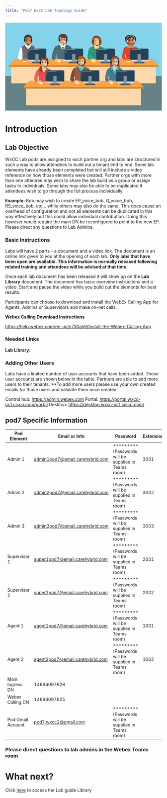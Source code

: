```yaml
---
title: "Pod7 WxCC Lab Topology Guide"
---
```

![description](/images/webexcclab.jpg)



# Introduction

## Lab Objective

WxCC Lab pods are assigned to each partner org and labs are structured in such a way to allow attendees to build out a tenant end to end.  Some lab elements have already been completed but will still include a video reference on how those elements were created.  Partner orgs with more than one attendee may wish to share the lab build as a group or assign tasks to individuals.  Some labs may also be able to be duplicated if attendees wish to go through the full process individually.

**Example:**
Bob may wish to create EP_voice_bob, Q_voice_bob, RS_voice_bob, etc... while others may also do the same.  This does cause an overhead of configuration and not all elements can be duplicated in this way effectively but this could allow individual contribution.  Doing this however would require the main DN be reconfigured to point to the new EP. Please direct any questions to Lab Admins.

### Basic Instructions

Labs will have 2 parts - a document and a video link.  The document is an online link given to you at the opening of each lab.  **Only labs that have been open are available.  This information is normally released following related training and attendees will be advised at that time.**

Once each lab document has been released it will show up on the **Lab Library** document.  The document has basic overview instructions and a video.  Start and pause the video while you build out the elements for best results.

Participants can choose to download and install the WebEx Calling App for Agents, Admins or Supervisors and make on-net calls.

**Webex Calling Download instructions**

https://help.webex.com/en-us/n730ah9/Install-the-Webex-Calling-App

### Needed Links 
**Lab Library:**  

### Adding Other Users
Labs have a limited number of user accounts that have been added.  Those user accounts are shown below in the table.  Partners are able to add more users to their tenants.
**To add more users please use your own created emails for those users and validate them once created.
 

Control hub: https://admin.webex.com
Portal: https://portal.wxcc-us1.cisco.com/portal
Desktop: https://desktop.wxcc-us1.cisco.com/

## pod7 Specific Information

| Pod Element        | Email or Info                   | Password  | Extension |
|--------------------|---------------------------------|-----------|-----------|
| Admin 1            | admin1pod7@email.carehybrid.com | ********* (Passwords will be supplied in Teams room) | 3001      |
| Admin 2            | admin2pod7@email.carehybrid.com | ********* (Passwords will be supplied in Teams room) | 3002      |
| Admin 3            | admin3pod7@email.carehybrid.com | ********* (Passwords will be supplied in Teams room) | 3003      |
| Supervisor 1       | super1pod7@email.carehybrid.com | ********* (Passwords will be supplied in Teams room) | 2001      |
| Supervisor 2       | super2pod7@email.carehybrid.com | ********* (Passwords will be supplied in Teams room) | 2002      |
| Agent 1            | agent1pod7@email.carehybrid.com | ********* (Passwords will be supplied in Teams room) | 1001      |
| Agent 2            | agent2pod7@email.carehybrid.com | ********* (Passwords will be supplied in Teams room) | 1002      |
| Main Ingress DN | 14694097628                     |           |           |
| Webex Calling DN | 14694097625                     |           |           |
| Pod Gmail Account  | pod7.wxcc2@gmail.com            | ********* (Passwords will be supplied in Teams room) |           |

### Please direct questions to lab admins in the Webex Teams room

# What next?
Click [here](LabLibrary) to access the Lab guide Library